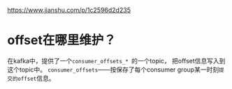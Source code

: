 
<https://www.jianshu.com/p/1c2596d2d235>

# offset在哪里维护？

在kafka中，提供了一个`consumer_offsets_* `的一个topic，
把offset信息写入到这个topic中。
`consumer_offsets`——按保存了每个consumer group某一时刻`提交的offset`信息。



